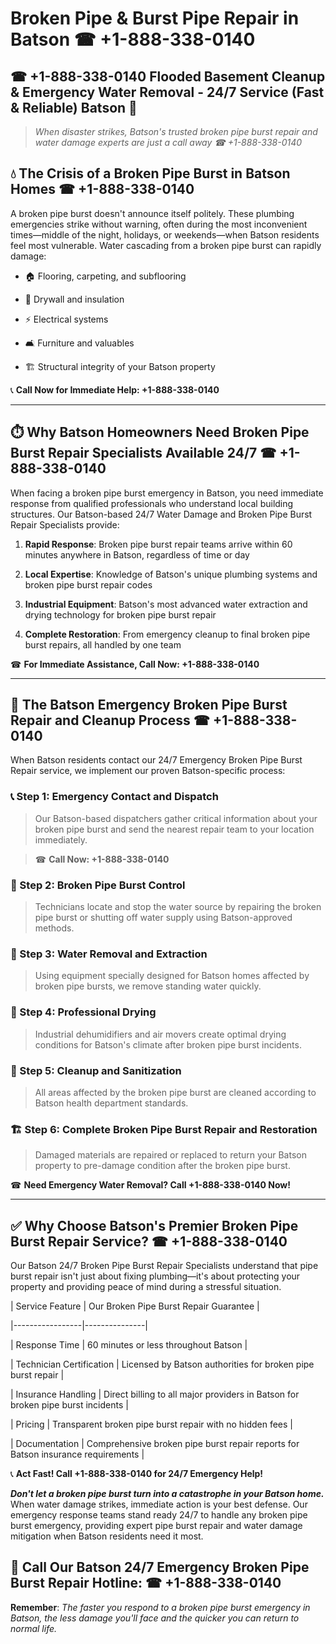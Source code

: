 # Broken Pipe & Burst Pipe Repair in Batson ☎ +1-888-338-0140  
## ☎ +1-888-338-0140 Flooded Basement Cleanup & Emergency Water Removal - 24/7 Service (Fast & Reliable) Batson 🚨  

> *When disaster strikes, Batson's trusted broken pipe burst repair and water damage experts are just a call away ☎ +1-888-338-0140*  

## 💧 The Crisis of a Broken Pipe Burst in Batson Homes ☎ +1-888-338-0140  

A broken pipe burst doesn't announce itself politely. These plumbing emergencies strike without warning, often during the most inconvenient times—middle of the night, holidays, or weekends—when Batson residents feel most vulnerable. Water cascading from a broken pipe burst can rapidly damage:  

* 🏠 Flooring, carpeting, and subflooring  
* 🧱 Drywall and insulation  
* ⚡ Electrical systems  
* 🛋️ Furniture and valuables  
* 🏗️ Structural integrity of your Batson property  

📞 **Call Now for Immediate Help: +1-888-338-0140**  

---  

## ⏱️ Why Batson Homeowners Need Broken Pipe Burst Repair Specialists Available 24/7 ☎ +1-888-338-0140  

When facing a broken pipe burst emergency in Batson, you need immediate response from qualified professionals who understand local building structures. Our Batson-based 24/7 Water Damage and Broken Pipe Burst Repair Specialists provide:  

1. **Rapid Response**: Broken pipe burst repair teams arrive within 60 minutes anywhere in Batson, regardless of time or day  
2. **Local Expertise**: Knowledge of Batson's unique plumbing systems and broken pipe burst repair codes  
3. **Industrial Equipment**: Batson's most advanced water extraction and drying technology for broken pipe burst repair  
4. **Complete Restoration**: From emergency cleanup to final broken pipe burst repairs, all handled by one team  

☎ **For Immediate Assistance, Call Now: +1-888-338-0140**  

---  

## 🔧 The Batson Emergency Broken Pipe Burst Repair and Cleanup Process ☎ +1-888-338-0140  

When Batson residents contact our 24/7 Emergency Broken Pipe Burst Repair service, we implement our proven Batson-specific process:  

### 📞 Step 1: Emergency Contact and Dispatch  
> Our Batson-based dispatchers gather critical information about your broken pipe burst and send the nearest repair team to your location immediately.  
> ☎ **Call Now: +1-888-338-0140**  

### 🚿 Step 2: Broken Pipe Burst Control  
> Technicians locate and stop the water source by repairing the broken pipe burst or shutting off water supply using Batson-approved methods.  

### 🌊 Step 3: Water Removal and Extraction  
> Using equipment specially designed for Batson homes affected by broken pipe bursts, we remove standing water quickly.  

### 💨 Step 4: Professional Drying  
> Industrial dehumidifiers and air movers create optimal drying conditions for Batson's climate after broken pipe burst incidents.  

### 🧼 Step 5: Cleanup and Sanitization  
> All areas affected by the broken pipe burst are cleaned according to Batson health department standards.  

### 🏗️ Step 6: Complete Broken Pipe Burst Repair and Restoration  
> Damaged materials are repaired or replaced to return your Batson property to pre-damage condition after the broken pipe burst.  

☎ **Need Emergency Water Removal? Call +1-888-338-0140 Now!**  

---  

## ✅ Why Choose Batson's Premier Broken Pipe Burst Repair Service? ☎ +1-888-338-0140  

Our Batson 24/7 Broken Pipe Burst Repair Specialists understand that pipe burst repair isn't just about fixing plumbing—it's about protecting your property and providing peace of mind during a stressful situation.  

| Service Feature | Our Broken Pipe Burst Repair Guarantee |  
|-----------------|---------------|  
| Response Time | 60 minutes or less throughout Batson |  
| Technician Certification | Licensed by Batson authorities for broken pipe burst repair |  
| Insurance Handling | Direct billing to all major providers in Batson for broken pipe burst incidents |  
| Pricing | Transparent broken pipe burst repair with no hidden fees |  
| Documentation | Comprehensive broken pipe burst repair reports for Batson insurance requirements |  

📞 **Act Fast! Call +1-888-338-0140 for 24/7 Emergency Help!**  

***Don't let a broken pipe burst turn into a catastrophe in your Batson home.*** When water damage strikes, immediate action is your best defense. Our emergency response teams stand ready 24/7 to handle any broken pipe burst emergency, providing expert pipe burst repair and water damage mitigation when Batson residents need it most.  

## 📱 Call Our Batson 24/7 Emergency Broken Pipe Burst Repair Hotline: ☎ +1-888-338-0140  

**Remember**: *The faster you respond to a broken pipe burst emergency in Batson, the less damage you'll face and the quicker you can return to normal life.*